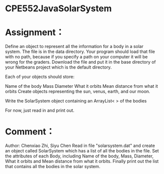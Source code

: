 # CPE552JavaSolarSystem
# Assignment：
Define an object to represent all the information for a body in a solar system.
The file is in the data directory.  Your program should load that file with no path, because if you specify a path on your computer it will be wrong for the graders.  Download the file and put it in the base directory of your Netbeans project which is the default directory.

Each of your objects should store:

Name of the body
Mass
Diameter
What it orbits
Mean distance from what it orbits
Create objects representing the sun, venus, earth, and our moon.

Write the SolarSystem object containing an ArrayList< >  of the bodies

For now, just read in and print out.

# Comment：
Author: Chenxiao Zhi, Siyu Chen
Read in file "solarsystem.dat" and create an object called SolarSystem which has a list of all the bodies in the file. Set the attributes of each Body, including Name of the body, Mass, Diameter, What it orbits and Mean distance from what it orbits. Finally print out the list that contains all the bodies in the solar system.
